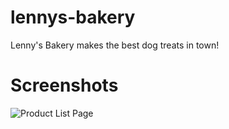 # lennys-bakery
Lenny's Bakery makes the best dog treats in town!

# Screenshots
![Product List Page](screenshots/product-list.png)
